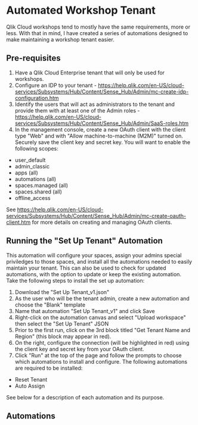 # Automated Workshop Tenant 
Qlik Cloud workshops tend to mostly have the same requirements, more or less.  With that in mind, I have created a series of automations designed to make maintaining a workshop tenant easier.

## Pre-requisites
1) Have a Qlik Cloud Enterprise tenant that will only be used for workshops.
2) Configure an IDP to your tenant - https://help.qlik.com/en-US/cloud-services/Subsystems/Hub/Content/Sense_Hub/Admin/mc-create-idp-configuration.htm
3) Identify the users that will act as administrators to the tenant and provide them with at least one of the Admin roles - https://help.qlik.com/en-US/cloud-services/Subsystems/Hub/Content/Sense_Hub/Admin/SaaS-roles.htm
4) In the management console, create a new OAuth client with the client type "Web" and with "Allow machine-to-machine (M2M)" turned on.  Securely save the client key and secret key.  You will want to enable the following scopes:
  - user_default
  - admin_classic
  - apps (all)
  - automations (all)
  - spaces.managed (all)
  - spaces.shared (all)
  - offline_access

See https://help.qlik.com/en-US/cloud-services/Subsystems/Hub/Content/Sense_Hub/Admin/mc-create-oauth-client.htm for more details on creating and managing OAuth clients.

## Running the "Set Up Tenant" Automation
This automation will configure your spaces, assign your admins special priviledges to those spaces, and install all the automations needed to easily maintain your tenant.  This can also be used to check for updated automations, with the option to update or keep the existing automation.  Take the following steps to install the set up automation:
1) Download the "Set Up Tenant_v1.json"
2) As the user who will be the tenant admin, create a new automation and choose the "Blank" template
3) Name that automation "Set Up Tenant_v1" and click Save
4) Right-click on the automation canvas and select "Upload workspace" then select the "Set Up Tenant" JSON
5) Prior to the first run, click on the 3rd block titled "Get Tenant Name and Region" (this block may appear in red).
6) On the right, configure the connection (will be highlighted in red) using the client key and secret key from your OAuth client.
7) Click "Run" at the top of the page and follow the prompts to choose which automations to install and configure. The following automations are required to be installed:
- Reset Tenant
- Auto Assign

See below for a description of each automation and its purpose.

## Automations 
